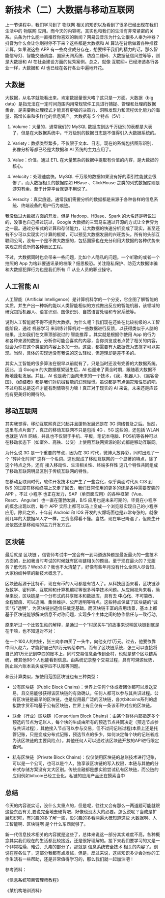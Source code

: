 # 新技术（二）大数据与移动互联网

上一节课程中，我们学习到了 物联网 相关的知识以及看到了很多已经出现在我们生活中的 物联网 应用。而今天的内容呢，其实也和我们的生活有非常紧密的关系。头条为什么能一直推荐你喜欢的新闻？网易云音乐为什么让很多人奉为神器？抖音为什么会让你刷得停不下来？这些都是大数据和 AI 算法在背后做着各种推荐计算。如果说这些 APP 有一些商业成分存在，想要榨干我们的精力的话，那么智能信号灯、智能交通调度、国家天网系统、防疫二维码、大数据征信风控等等，则是大数据和 AI 在社会建设方面的优秀案例。总之，就像 互联网+ 已经渗透各行各业一样，大数据和 AI 也已经在各行各业中遍地开花。

## 大数据

大数据，从名字就能看出来，肯定数据量很大咯？这只是一方面。大数据（big data）是指无法在一定时间范围内用常规软件工具进行捕捉、管理和处理的数据集合，是需要新处理模式才能具有更强的决策力、洞察发现力和流程优化能力的海量、高增长率和多样化的信息资产。大数据有 5 个特点（5V）：

1. Volume：大量的，通常我们的 MySQL 数据库到达千万级别的表都是大表了，但是在大数据系统中，千万级别的数据日志是不值得引入大数据系统的。

2. Variety：数据类型繁多，不仅限于文本、日志，现在的系统包括图形识别、影像分析等都已经是大数据和 AI 系统的主力应用了。

3. Value：价值。通过 ETL 在大量繁杂的数据中提取有价值的内容，是大数据的核心。

4. Velocity：处理速度快。MySQL 千万级的数据如果没有好的索引性能就会很惨了，而大数据相关的数据库如 HBase 、ClickHouse 之类的列式数据库则是游刃有余，至于计算平台就更不用说了。

5. Veracity：真实痕迹。通常我们需要分析的数据都是来源于各种各样的信息系统、终端设备的用户行为痕迹。

我没做过大数据方面的开发，但是 Hadoop、HBase、Spark 的大名还是听说过的，没事也自己搭过玩过，Google 大数据的三驾马车通过开源的方式让全世界为之一震。通过分布式的计算和存储能力，让大数据的快速分析变成了现实，甚至还有不少可以实现实时计算的框架，可以预见大数据发展的兴旺势头。所有的头部互联网公司，没有一个是不做大数据的，包括国家也在充分利用大数据的各种优势来实现之前说所的各种惠民工程。

不过，大数据同时也会带来一些问题，比如个人隐私的问题。一个听歌的或者一个拍照的 App 为啥非要通讯录的权限？细思极恐。关注隐私保护、防范大数据诈骗和大数据犯罪行为也是我们所有 IT 从业人员的职业操守。

## 人工智能 AI

人工智能（Artificial Intelligence）是计算机科学的一个分支，它企图了解智能的实质，并生产出一种新的能以人类智能相似的方式做出反应的智能机器，该领域的研究包括机器人、语言识别、图像识别、自然语言处理和专家系统等。

说到人工智能就不得不提到大数据，为什么呢？我们现在还处在比较初级的人工智能阶段，通过 机器学习 来训练计算机对一些数据进行反馈，以获得类似于人脑的结果，比如我们在文章顶部说过的 智能推荐 。其实就是根据你使用 App 的行为和各种来源的数据，分析你可能会喜欢的内容，当你浏览或者点赞了相关的内容，就会为你在这个类型的内容上多加一分。这些，都需要有大数据做为支撑才可以实现。当然，具体的实现远没有我说的这么轻松，但道理却是差不多的。

其实人工智能的很多算法在很早以前就有了，只是当时还没有完善的大数据系统。因此，当 Google 的大数据框架诞生后，AI 也迎来了黄金时期，跟随着大数据不断地蓬勃发展。并且，AI 也是我们面向未来的一个技术，《我，机器人》、《黑客帝国》、《终结者》都是我们对机械智能的幻想憧憬。虽说都是有点偏灾难性质的吧，不过电影总是这样才能有剧情吸引力嘛！真正对于现实的 AI 来说，未来还是应该抱有更美好的期待的。

## 移动互联网

其实我觉得，移动互联网真正兴起并且蓬勃发展还是在 3G 网络普及之后。当然，这里有点片面了，真正的移动互联网不只是包括 4G 、5G 这些的，还包括 WLAN 也就是 Wifi 网络，并且也不仅限于手机、平板，笔记本电脑、POS机等各种可以在移动状态下（如室外、高铁、公交）上使用互联网资源的形式都是移动互联网。

为什么说 3G 是一个重要的节点，因为在 3G 时代，微博大放异彩，同时出现了一个 “碎片化时间” 这样一个名词。这也就成了移动互联网的一个显著的特点，除了这个特点之外，还有 接入移动性、生活相关性、终端多样性 这几个特性共同组成了移动互联网明显区别于传统互联网的特性。

在移动互联网时代，软件开发技术也产生了一些变化，似乎桌面时代从 C/S 到 B/S 的过度在移动终端上又走了回去，我们日常使用的更多的还是各种需要安装的 APP 。不过 小程序 也正在发力，SAP（单页面应用）的各种框架（Vue、React、Angular）也一直在蓬勃发展，B/S 应用也是未来可期的，毕竟在小程序的概念出现以后，每个 APP 实际上都可以马上变成一个浏览器实现自己的小程序应用。除此之外，十年前 Android 和 IOS 开发的火爆场面也是非常夸张的，就像前几年的大数据AI人才一样，工资高得看不懂。当然，现在早已降温了，但原生开发依然还是移动端的主力开发方式。

## 区块链

最后就是 区块链 ，信管师考试中一定会有一到两道选择题是最近最火的一些技术方面的，比如我当时考试的时候就有区块链相关的题目。至于现在最火的？无服务？低代码？Web3.0？我也不太清楚了，好像有些年月没有什么全网人尽皆知，大家纷纷种草的新技术概念了。

区块链起源于比特币，现在有币的人可都是有钱人了。从科技层面来看，区块链涉及数学、密码学、互联网和计算机编程等很多科学技术问题。从应用视角来看，简单来说，区块链是一个分布式的共享账本和数据库，具有去 **中心化**、不可篡改、全程留痕、可以追溯、集体维护、公开透明等特点。这些特点保证了区块链的“诚实”与“透明”，为区块链创造信任奠定基础。而区块链丰富的应用场景，基本上都基于区块链能够解决信息不对称问题，实现多个主体之间的协作信任与一致行动。

原来听过一个比较生动的解释，是通过一个“村民买牛”的故事来说明区块链到底是在干嘛，也不知道对不对：

在一个100人的村庄，张三向李四买了一头牛，向他支付1万元。过去，他要依靠中间人赵六，才能将自己的1万元转给李四。而有了区块链系统，张三可以直接将自己的1万元记到李四的账本上，同时交易信息会传到全村，也就是整个区块链系统，使其他98个人也能看到信息。由系统记录整个交易过程，具有可溯源优势，防止赵六账本丢失或李四不认账等问题。

和云计算类似，按使用范围区块链也有三种类型：

- 公有区块链（Public Block Chains)：世界上任何个体或者团体都可以发送交易，且交易能够获得该区块链的有效确认，任何人都可以参与其共识过程。公有区块链是最早的区块链，也是应用最广泛的区块链，各大bitcoins系列的虚拟数字货币均基于公有区块链，世界上有且仅有一条该币种对应的区块链。

- 联合（行业）区块链（Consortium Block Chains)：由某个群体内部指定多个预选的节点为记账人，每个块的生成由所有的预选节点共同决定（预选节点参与共识过程），其他接入节点可以参与交易，但不过问记账过程(本质上还是托管记账，只是变成分布式记账，预选节点的多少，如何决定每个块的记账者成为该区块链的主要风险点），其他任何人可以通过该区块链开放的API进行限定查询。

- 私有区块链（Private Block Chains)：仅仅使用区块链的总账技术进行记账，可以是一个公司，也可以是个人，独享该区块链的写入权限，本链与其他的分布式存储方案没有太大区别。传统金融都是想实验尝试私有区块链，而公链的应用例如bitcoin已经工业化，私链的应用产品还在摸索当中

## 总结

今天的内容说实话，没什么太重点的，但是呢，往往又会有那么一两道题可能就跟这些东西有关,要说完全地去硬背吧，好像也没太大的必要。怎么说呢？当成是扩展知识吧，有兴趣的多了解一些，没兴趣的多看两遍大概知道这些 大数据啊、人工智能啊、区块链啊 是个什么东西就够了。

新一代信息技术相关的内容就是这些了，总体来说这一部分其实难度不高，各种概念其实我们现在的生活都比较接近，还是很好理解的。接下来我们要学习的又是一个非常枯燥、难受、头疼的部分了，那就是 信息系统安全技术 相关的内容了。别说在座各位了，这部分我都有点发怵，但是，反过来说，这些知识多少会对你的工作生活有一些帮助，还是非常值得学习的，那么我们就一起加油吧！

参考资料：

《信息系统项目管理师教程》

《某机构培训资料》